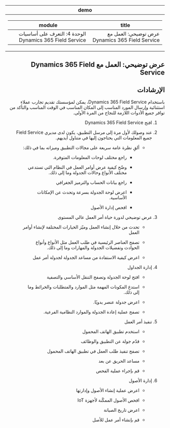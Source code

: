 <div id="readme" class="Box-body readme blob js-code-block-container p-5 p-xl-6 gist-border-0" dir="rtl">
    <article class="markdown-body entry-content container-lg" itemprop="text"><table>
  <thead>
  <tr>
  <th>demo</th>
  </tr>
  </thead>
  <tbody>
  <tr>
  <td><div><table>
  <thead>
  <tr>
  <th>title</th>
  <th>module</th>
  </tr>
  </thead>
  <tbody>
  <tr>
  <td><div>عرض توضيحي: العمل مع Dynamics 365 Field Service</div></td>
  <td><div>الوحدة 4: التعرف على أساسيات Dynamics 365 Field Service</div></td>
  </tr>
  </tbody>
</table>
</div></td>
  </tr>
  </tbody>
</table>

# عرض توضيحي: العمل مع Dynamics 365 Field Service

## الإرشادات

باستخدام Dynamics 365 Field Service، يمكن لمؤسستك تقديم تجارب عملاء استثنائية وإرسال المورد المناسب إلى المكان المناسب في الوقت المناسب والتأكد من توافر جميع الأدوات اللازمة للنجاح من المرة الأولى.

1. افتح Dynamics 365 Field Service 

2. عند وصولك لأول مرة إلى مرسل التطبيق، يكون لدى مديري Field Service جميع المعلومات التي يحتاجون إليها في متناول أيديهم. 

	- ألقِ نظرة عامة سريعة على مجالات التطبيق وميزاته بما في ذلك: 

		- راجع مختلف لوحات المعلومات المتوفرة. 

		- وضّح كيفية عرض أوامر العمل في النظام التي تستدعي مختلف الأنواع وحالات الجدولة وما إلى ذلك. 

		- راجع بيانات الحساب والترميز الجغرافي

		- اعرض لوحة الجدولة بسرعة وتحدث عن الإمكانات الأساسية. 

		- افحص إدارة الأصول

3. عرض توضيحي لدورة حياة أمر العمل عالي المستوى

	- تحدث من خلال إنشاء العمل وميّز الخيارات المختلفة لإنشاء أوامر العمل

	- تصفح العناصر الرئيسية في طلب العمل مثل الأنواع وأنواع الحوادث وتفضيلات الجدولة والمهارات وما إلى ذلك.

	- اعرض كيفية الاستفادة من مساعد الجدولة لجدولة أمر عمل

4. إدارة الجداول 

	- افتح لوحة الجدولة وتصفح التنقل الأساسي والتصفية

	- استدع المكونات المهمة مثل الموارد والمتطلبات والخرائط وما إلى ذلك. 

	- اعرض جدولة عنصر يدويًا. 

	- تصفح عملية إعادة الجدولة والموارد النظامية الفرعية. 

5. تنفيذ أمر العمل 

	- استخدم تطبيق الهاتف المحمول 

	- قدّم جولة عن التطبيق والوظائف

	- تصفح تنفيذ طلب العمل في تطبيق الهاتف المحمول

	- مساعد الحريق عن بعد

	- قم بإجراء عملية الفحص

6. إدارة الأصول

	- اعرض عملية إنشاء الأصول وإدارتها

	- افحص الأصول الممكّنة لأجهزة IoT

	- اعرض تاريخ الصيانة

	- قم بإنشاء أمر عمل للأصل

